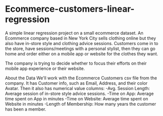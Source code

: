 # Ecommerce-customers-linear-regression
A simple linear regression project on a small ecommerce dataset.
An Ecommerce company based in New York City sells clothing online but they also have in-store style and clothing advice sessions. Customers come in to the store, have sessions/meetings with a personal stylist, then they can go home and order either on a mobile app or website for the clothes they want.

The company is trying to decide whether to focus their efforts on their mobile app experience or their website.

About the Data
We'll work with the Ecommerce Customers csv file from the company. It has Customer info, such as Email, Address, and their color Avatar. Then it also has numerical value columns:
-Avg. Session Length: Average session of in-store style advice sessions.
-Time on App: Average time spent on App in minutes
-Time on Website: Average time spent on Website in minutes
-Length of Membership: How many years the customer has been a member.
